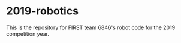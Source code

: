 # 2019-robotics

This is the repository for FIRST team 6846's robot code for the 2019 competition year.
